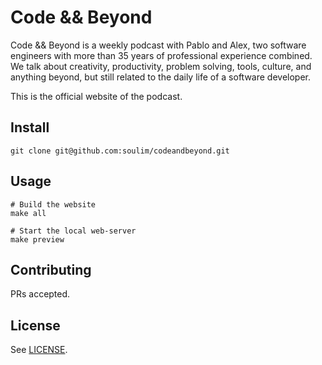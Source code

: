 # Code && Beyond

Code && Beyond is a weekly podcast with Pablo and Alex, two software engineers
with more than 35 years of professional experience combined. We talk about
creativity, productivity, problem solving, tools, culture, and anything beyond,
but still related to the daily life of a software developer.

This is the official website of the podcast.

## Install

```
git clone git@github.com:soulim/codeandbeyond.git
```

## Usage

```
# Build the website
make all
```

```
# Start the local web-server
make preview
```

## Contributing

PRs accepted.

## License

See [LICENSE](../LICENSE).

